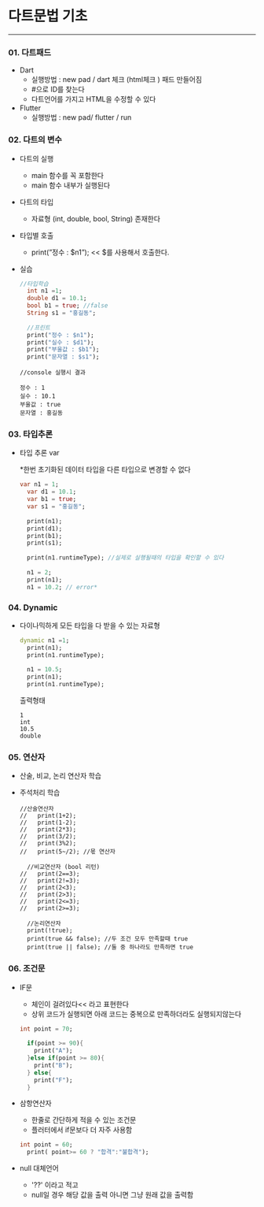 # 다트문법 기초

---

### 01. 다트패드

- Dart
    - 실행방법 : new pad / dart 체크 (html체크 )  패드 만들어짐
    - #으로 ID를 찾는다
    - 다트언어를 가지고 HTML을 수정할 수 있다
- Flutter
    - 실행방법 : new pad/ flutter / run

### 02. 다트의 변수

- 다트의 실행
    - main 함수를 꼭 포함한다
    - main 함수 내부가 실행된다
- 다트의 타입
    - 자료형 (int, double, bool, String) 존재한다

- 타입별 호출
    - print(”정수 : $n1”); << $를 사용해서 호출한다.
- 실습
    
    ```dart
    //타입학습 
      int n1 =1;
      double d1 = 10.1;
      bool b1 = true; //false
      String s1 = "홍길동";
      
      //프린트
      print("정수 : $n1");
      print("실수 : $d1");
      print("부울값 : $b1");
      print("문자열 : $s1");
    ```
    
    ```
    //console 실행시 결과
    
    정수 : 1
    실수 : 10.1
    부울값 : true
    문자열 : 홍길동
    ```
    

### 03. 타입추론

- 타입 추론 var
    
    *한번 초기화된 데이터 타입을 다른 타입으로 변경할 수 없다 
    
    ```dart
    var n1 = 1;
      var d1 = 10.1;
      var b1 = true;
      var s1 = "홍길동";
      
      print(n1);
      print(d1);
      print(b1);
      print(s1);
      
      print(n1.runtimeType); //실제로 실행될때의 타입을 확인할 수 있다
      
      n1 = 2;
      print(n1);
      n1 = 10.2; // error*
    ```
    

### 04. Dynamic

- 다이나믹하게 모든 타입을 다 받을 수 있는 자료형
    
    ```dart
    dynamic n1 =1;
      print(n1);
      print(n1.runtimeType);
      
      n1 = 10.5;
      print(n1);
      print(n1.runtimeType);
    ```
    
    출력형태
    
    ```
    1
    int
    10.5
    double
    ```
    

### 05. 연산자

- 산술, 비교, 논리 연산자 학습
- 주석처리 학습
    
    ```
    //산술연산자
    //   print(1+2);
    //   print(1-2);
    //   print(2*3);
    //   print(3/2);
    //   print(3%2);
    //   print(5~/2); //몫 연산자
      
      //비교연산자 (bool 리턴)
    //   print(2==3);
    //   print(2!=3);
    //   print(2<3);
    //   print(2>3);
    //   print(2<=3); 
    //   print(2>=3); 
      
      //논리연산자
      print(!true);
      print(true && false); //두 조건 모두 만족할때 true
      print(true || false); //둘 중 하나라도 만족하면 true
    ```
    

### 06. 조건문

- IF문
    - 체인이 걸려있다<< 라고 표현한다
    - 상위 코드가 실행되면 아래 코드는 중복으로 만족하더라도 실행되지않는다
    
    ```dart
    int point = 70;
     
      if(point >= 90){ 
        print("A");
      }else if(point >= 80){
        print("B");
      } else{
        print("F");
      }
    ```
    
- 삼항연산자
    - 한줄로 간단하게 적을 수 있는 조건문
    - 플러터에서 if문보다 더 자주 사용함
    
    ```dart
    int point = 60;
      print( point>= 60 ? "합격":"불합격");
    ```
    
- null 대체언어
    - '??' 이라고 적고
    - null일 경우 해당 값을 출력 아니면 그냥 원래 값을 출력함